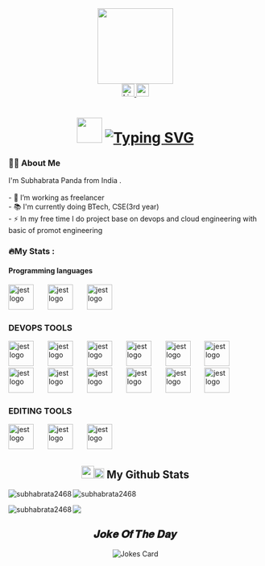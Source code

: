 <!--- image of guy with laptop start --->
<div align="center">
    <img height="150" src="https://camo.githubusercontent.com/62da68eb62b1e5f175f7d1f0191dd89a653d7908feb22d37d4a0ab07365d6791/68747470733a2f2f6d656469612e67697068792e636f6d2f6d656469612f4d3967624264396e6244724f5475314d71782f67697068792e676966"  />
  </div>
  <!--- image of guy with laptop stop --->

<!--- links for youtube and linkdin start --->
  <div align="center">
    <a href="https://www.linkedin.com/in/subhabrata-panda-17725923a/">
    <img src="https://img.shields.io/static/v1?message=LinkedIn&logo=linkedin&label=&color=0077B5&logoColor=white&labelColor=&style=for-the-badge" height="25" alt="LinkedIn Logo" />
    </a>
    <a href="https://www.youtube.com/channel/UCl-OHEDomshFRs1il-2z8ew">
    <img src="https://img.shields.io/static/v1?message=Youtube&logo=youtube&label=&color=FF0000&logoColor=white&labelColor=&style=for-the-badge" height="25" alt="youtube logo"  />
  </a>
  </div>
  <!--- links for youtube and linkdin stop --->

<h1 align="center"> <img src="https://github.com/TheDudeThatCode/TheDudeThatCode/blob/master/Assets/Hi.gif" width="50">
<a href="https://git.io/typing-svg"><img src="https://readme-typing-svg.demolab.com?font=Fira+Code&size=35&pause=1000&center=true&vCenter=true&width=435&lines=Hey++I'm+Subhabrata" alt="Typing SVG" /></a>  
</h1>
  <h3 align="left">👩‍💻  About Me</h3>
  <p align="left">I'm Subhabrata Panda from India .<br><br>- 🔭 I’m working as freelancer <br>- 📚 I'm currently doing  BTech, CSE(3rd year)<br>- ⚡ In my free time I do project base on devops and cloud engineering with basic of promot engineering </p>
  
  <!--- details images start --->
  <h3 align="left">🔥My Stats :</h3>
  <div align="center">
  </div>
  <!--- details images stop --->

<!-- programming tools start --->
  <h4 align="left"> Programming languages</h4>
  <div align="left">
      <img src="https://cdn.jsdelivr.net/gh/devicons/devicon/icons/java/java-original.svg" height="50" alt="jest logo" />
      <img width="20" />
      <img src="https://cdn.jsdelivr.net/gh/devicons/devicon/icons/python/python-original-wordmark.svg" height="50" alt="jest logo" />
      <img width="20" />
      <img src="https://cdn.jsdelivr.net/gh/devicons/devicon/icons/c/c-original.svg" height="50" alt="jest logo" />
      <img width="20" />
  </div>
  <!--- programming tools stop --->
  
  <!--- devops tools start --->
  <div align= "left">
    <h3 align = "left"> DEVOPS TOOLS  </h3>
    <div align="left">
    <img src="https://cdn.jsdelivr.net/gh/devicons/devicon/icons/linux/linux-original.svg" height="50" alt="jest logo" />
    <img width="20" />
    <img src="https://cdn.jsdelivr.net/gh/devicons/devicon/icons/git/git-original-wordmark.svg" height="50" alt="jest logo" />
    <img width="20" />
    <img src="https://cdn.jsdelivr.net/gh/devicons/devicon/icons/github/github-original-wordmark.svg" height="50" alt="jest logo" />
    <img width="20" />
    <img src="https://cdn.jsdelivr.net/gh/devicons/devicon/icons/ansible/ansible-original.svg" height="50" alt="jest logo" />
    <img width="20" />
    <img src="https://cdn.jsdelivr.net/gh/devicons/devicon/icons/jenkins/jenkins-original.svg" height="50" alt="jest logo" />
    <img width="20" />
    <img src="https://cdn.jsdelivr.net/gh/devicons/devicon/icons/docker/docker-original-wordmark.svg" height="50" alt="jest logo" />
    <img width="20" />
    <img src="https://cdn.jsdelivr.net/gh/devicons/devicon/icons/kubernetes/kubernetes-plain-wordmark.svg" height="50" alt="jest logo" />
    <img width="20" />
    <img src="https://cdn.jsdelivr.net/gh/devicons/devicon/icons/terraform/terraform-original-wordmark.svg" height="50" alt="jest logo" />
    <img width="20" />
    <img src="https://cdn.jsdelivr.net/gh/devicons/devicon/icons/gradle/gradle-plain.svg" height="50" alt="jest logo" />
    <img width="20" />
    <img src="https://cdn.jsdelivr.net/gh/devicons/devicon/icons/amazonwebservices/amazonwebservices-original.svg" height="50" alt="jest logo" />
    <img width="20" />
    <img src="https://cdn.jsdelivr.net/gh/devicons/devicon/icons/prometheus/prometheus-original.svg" height="50" alt="jest logo" />
    <img width="20" />
    <img src="https://cdn.jsdelivr.net/gh/devicons/devicon/icons/grafana/grafana-original.svg" height="50" alt="jest logo" />
    <img width="20" />
  </div>
  <!--- programming tools stop --->
  
  <!--- editing tools start --->
  <div align= "left">
    <h3 align = "left"> EDITING TOOLS  </h3>
  <div align="left">
    <img src="https://cdn.jsdelivr.net/gh/devicons/devicon/icons/aftereffects/aftereffects-original.svg" height="50" alt="jest logo" />
    <img width="20" />
    <img src="https://cdn.jsdelivr.net/gh/devicons/devicon/icons/premierepro/premierepro-original.svg" height="50" alt="jest logo" />
    <img width="20" />
    <img src="https://cdn.jsdelivr.net/gh/devicons/devicon/icons/photoshop/photoshop-plain.svg" height="50" alt="jest logo" />
    <img width="20" />
  </div>
  </div>
  <!--- programming tools stop --->

<h2 align="center"><img src='https://media1.giphy.com/media/du3J3cXyzhj75IOgvA/giphy.gif?cid=ecf05e47x2g034i9pzwtzzsd3xgg2w9nr94t4tflbbgo3008&rid=giphy.gif' width='25' /><img src="https://cdn.icon-icons.com/icons2/632/PNG/128/graph-9_icon-icons.com_58019.png" width="20px"> My Github Stats</h2>
<p><img align="left" src="https://github-readme-stats.vercel.app/api/top-langs?username=subhabrata2468&theme=onedark&show_icons=true&locale=en&layout=compact" alt="subhabrata2468" /></p>

<p><img align="center" src="https://github-readme-stats.vercel.app/api?username=subhabrata2468&theme=react&cache_seconds=30&hide_border=truek" alt="subhabrata2468" /></p>

<p><img align="left" src="https://github-readme-streak-stats.herokuapp.com/?user=subhabrata2468&theme=react&cache_seconds=30&hide_border=true" alt="subhabrata2468" /></p>

<p><img align="center" src="https://github-profile-summary-cards.vercel.app/api/cards/profile-details?username=subhabrata2468&theme=dracula"/></p>

<h2 align="center">𝑱𝒐𝒌𝒆 𝑶𝒇 𝑻𝒉𝒆 𝑫𝒂𝒚</h2>
<p align="center">
<img src="https://readme-jokes.vercel.app/api/?username=riturajgupta21&theme=react" alt="Jokes Card" />
</p>

